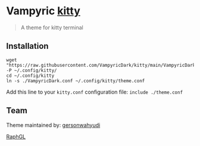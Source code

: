 # Vampyric [kitty](https://https://sw.kovidgoyal.net/kitty/)
> A theme for kitty terminal 

## Installation
```
wget "https://raw.githubusercontent.com/VampyricDark/kitty/main/VampyricDark.conf" -P ~/.config/kitty/
cd ~/.config/kitty
ln -s ./VampyricDark.conf ~/.config/kitty/theme.conf
```

Add this line to your ``kitty.conf`` configuration file:
```include ./theme.conf```

## Team

Theme maintained by:
[gersonwahyudi](https://github.com/gersonwahyudi)

[RaphGL](https://github.com/RaphGL)
